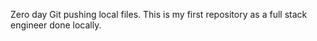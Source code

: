 Zero day
Git pushing local files.
This is my first repository as a full stack engineer done locally.
